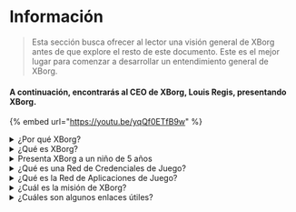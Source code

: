 # Información

> Esta sección busca ofrecer al lector una visión general de XBorg antes de que explore el resto de este documento. Este es el mejor lugar para comenzar a desarrollar un entendimiento general de XBorg.

#### A continuación, encontrarás al CEO de XBorg, Louis Regis, presentando XBorg.

{% embed url="https://youtu.be/yqQf0ETfB9w" %}

<details>

<summary>¿Por qué XBorg?</summary>

En la sociedad actual, donde el tiempo libre es cada vez más abundante, los jugadores pasan incontables horas sumergidos en mundos de juegos. Sin embargo, los datos generados a partir de estas experiencias a menudo se subestiman y se fragmentan a través de múltiples juegos. XBorg reconoce el valor del tiempo de los jugadores y busca hacer que sus datos sean significativos y valiosos.

El problema de los datos de jugadores fragmentados se agrava por el hecho de que los jugadores no siempre son recompensados por sus contribuciones al éxito de un juego. A pesar de ser una parte integral del ecosistema de juegos, los jugadores a menudo no perciben ningún valor generado por su juego. Este problema significativo afecta a innumerables jugadores y merece una solución.

</details>

<details>

<summary>¿Qué es XBorg?</summary>

XBorg está revolucionando la industria del juego al empoderar a los jugadores para crear su identidad digital de juego a través de una red de credenciales. Abre el camino para una nueva generación de aplicaciones de juego mejoradas y casos de uso.

Con el potencial de incorporar decenas de millones de jugadores en el ecosistema Web3, XBorg está preparado para transformar el futuro del juego tal como lo conocemos.

XBorg cuenta con el respaldo de las mejores marcas e inversores en Web3 y es el hogar de los jugadores más competitivos en el juego Web3.

</details>

<details>

<summary>Presenta XBorg a un niño de 5 años</summary>

¡Hola, pequeño! ¿Has jugado alguna vez juegos en tu tableta o teléfono? Bueno, hay algo realmente genial llamado XBorg que va a hacer tu experiencia de juego aún más divertida.

XBorg es como una herramienta especial que te ayuda a crear tu propio personaje digital que puedes usar para jugar juegos. ¡Es como crear tu propio superhéroe!

Y la mejor parte es que tu superhéroe te da superpoderes en otras aplicaciones de juego geniales también. Es como dar superpoderes a cada jugador en el planeta.

XBorg cuenta con el apoyo de algunas personas realmente importantes e inteligentes que creen que va a cambiar la forma en que jugamos en el futuro. Así que prepárate, porque XBorg va a ser algo muy grande.

</details>

<details>

<summary>¿Qué es una Red de Credenciales de Juego?</summary>

La red de credenciales es como un centro de datos de juego personal para cada jugador. Agrega todas sus credenciales de juego de diferentes juegos y aplicaciones en una sola identificación, como su rendimiento en un juego, las comunidades de juego a las que pertenece y la cantidad de torneos que ha ganado. Es la identidad digital de los jugadores.

Nuestro sistema rastrea tres tipos de datos de usuario:

1. Compromiso con los esports
2. Rendimiento en juegos
3. Actividad social/de fans

Recopilamos estos datos de plataformas populares como Steam, FaceIt, Riot Games, Twitter, Discord y fuentes en cadena.

Técnicamente hablando, la Red de Credenciales de Juego utiliza tokens vinculados al alma de los jugadores (NFTs no transferibles) para almacenar sus métricas de forma segura. Nuestro avanzado agregador de datos, XBorg, asegura que los jugadores sean completamente dueños de sus datos.

La red de credenciales es el bloque de construcción que permite la creación de aplicaciones de juego mejoradas y juegos conectados a la identidad de los jugadores.

Por lo tanto, imagina el protocolo Lens para juegos.

</details>

<details>

<summary>¿Qué es la Red de Aplicaciones de Juego?</summary>

La red de aplicaciones de juego es una colección de aplicaciones de juego que utilizan la identidad digital de un jugador. Nuestra red de credenciales se puede utilizar para crear aplicaciones de juego más avanzadas, como una plataforma de torneos que empareja a los jugadores basándose en su historial, un lanzador de GameFi vinculado al alma, o una aplicación de citas de juego que empareja a los jugadores basándose en sus credenciales. Las marcas también pueden usar esta red para la adquisición de usuarios basada en datos de jugadores. La red de aplicaciones de juego ofrece infinitas posibilidades para una experiencia de juego más personalizada y agradable.
\
\
Pretendemos que el uso de la red de credenciales sea sin permisos para que cualquier desarrollador pueda construir aplicaciones nuevas y geniales :)

</details>

<details>

<summary>¿Cuál es la misión de XBorg?</summary>

Nuestra misión en XBorg es empoderar a los jugadores a nivel mundial proporcionándoles oportunidades de propiedad, gobernanza y experiencias de usuario superiores. Creemos firmemente que el futuro del juego está en manos de los jugadores, y estamos comprometidos a ser la plataforma donde puedan crear y poseer nuevos casos de uso para la industria del juego.

En XBorg, priorizamos las necesidades de nuestros jugadores y nos esforzamos por crear un entorno que fomente la colaboración, la gobernanza abierta, la descentralización y la innovación. Nuestro objetivo es construir una comunidad global de jugadores que puedan tomar posesión de sus experiencias de juego, crear sus aplicaciones y contribuir al crecimiento de la industria.

Estamos dedicados a lograr esto trabajando estrechamente con nuestros jugadores para crear un mundo mejor para los jugadores en todas partes.

</details>

<details>

<summary>¿Cuáles son algunos enlaces útiles?</summary>

* [**Sitio web**](https://www.xborg.com)
* [**Twitter**](https://twitter.com/XBorgHQ)
* [**Discord**](https://discord.com/invite/xborg)
* [**YouTube**](https://www.youtube.com/@xborgofficial)
* [**Twitch**](https://www.twitch.tv/xborgofficial)
* [**Medium**](https://medium.com/xborg-official)
* [**Pitch deck**](https://docsend.com/view/5dwn74pn6izud3vb)
* [**GamerBase (App)**](https://gamerbase.gg)
* [**Launchpad**](https://launchpad.xborg.com/)

La primera versión del libro blanco se publicó en julio de 2022, pero ahora está en revisión y se volverá a publicar alrededor del segundo trimestre de 2023.

</details>